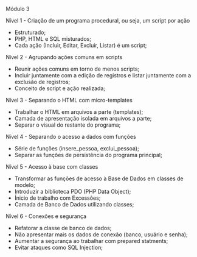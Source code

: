 Módulo 3

Nível 1 - Criação de um programa procedural, ou seja, um script por ação

- Estruturado;  
- PHP, HTML e SQL misturados;  
- Cada ação (Incluir, Editar, Excluir, Listar) é um script;  

Nível 2 - Agrupando ações comuns em scripts

- Reunir ações comuns em torno de menos scripts;  
- Incluir juntamente com a edição de registros e listar juntamente com a exclusão de registros;   
- Conceito de script e ação realizada;</li>

Nível 3 - Separando o HTML com micro-templates

- Trabalhar o HTML em arquivos a parte (templates);
- Camada de apresentação isolada em arquivos a parte;
- Separar o visual do restante do programa;

Nível 4 - Separando o acesso a dados com funções

- Série de funções (insere_pessoa, exclui_pessoa);
- Separar as funções de persistência do programa principal;

Nível 5 - Acesso à base com classes

- Transformar as funções de acesso à Base  de Dados em classes de modelo;
- Introduzir a biblioteca PDO (PHP Data Object);
- Ínicio de trabalho com Excessões;
- Camada de Banco de Dados utilizando classes;

Nível 6 - Conexões e segurança
- Refatorar a classe de banco de dados;
- Não apresentar mais os dados de conexão (banco, usuário e senha);
- Aumentar a segurança ao trabalhar com prepared statments;
- Evitar ataques como SQL Injection;
